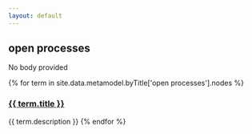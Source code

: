 ```yaml
---
layout: default
---
```

<style>
.initial-content {
  padding-left:5%;
  padding-right:25px;
}
</style>

## open processes

No body provided

{% for term in site.data.metamodel.byTitle['open processes'].nodes %}
### <a href='/_pages/embed?t={{ term.title }}'>{{ term.title }}</a>

{{ term.description }}
{% endfor %}
